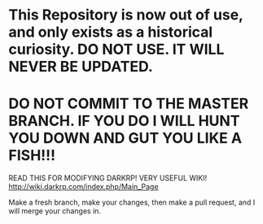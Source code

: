 This Repository is now out of use, and only exists as a historical curiosity. DO NOT USE. IT WILL NEVER BE UPDATED.
===
DO NOT COMMIT TO THE MASTER BRANCH. IF YOU DO I WILL HUNT YOU DOWN AND GUT YOU LIKE A FISH!!!
======
READ THIS FOR MODIFYING DARKRP! VERY USEFUL WIKI!
http://wiki.darkrp.com/index.php/Main_Page

Make a fresh branch, make your changes, then make a pull request, and I will merge your changes in.
